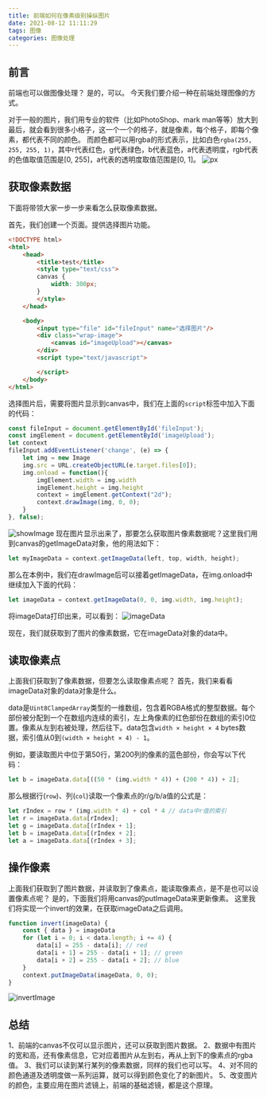 ```yaml
---
title: 前端如何在像素级别操纵图片
date: 2021-08-12 11:11:29
tags: 图像
categories: 图像处理
---
```


## 前言
前端也可以做图像处理？
是的，可以。
今天我们要介绍一种在前端处理图像的方式。

对于一般的图片，我们用专业的软件（比如PhotoShop、mark man等等）放大到最后，就会看到很多小格子，这一个一个的格子，就是像素，每个格子，即每个像素，都代表不同的颜色。
而颜色都可以用rgba的形式表示，比如白色`rgba(255, 255, 255, 1)`，其中r代表红色，g代表绿色，b代表蓝色，a代表透明度，rgb代表的色值取值范围是[0, 255]，a代表的透明度取值范围是[0, 1]。
![px](/img/px.png)

## 获取像素数据
下面将带领大家一步一步来看怎么获取像素数据。

首先，我们创建一个页面。提供选择图片功能。
```html
<!DOCTYPE html>
<html>
    <head>
        <title>test</title>
        <style type="text/css">
        canvas {
            width: 300px;
        }
        </style>
    </head>

    <body>
        <input type="file" id="fileInput" name="选择图片"/>
        <div class="wrap-image">
            <canvas id="imageUpload"></canvas>
        </div>
        <script type="text/javascript">

        </script>
    </body>
</html>
```

选择图片后，需要将图片显示到canvas中，我们在上面的`script`标签中加入下面的代码：
```javascript
const fileInput = document.getElementById('fileInput');
const imgElement = document.getElementById('imageUpload');
let context
fileInput.addEventListener('change', (e) => {
    let img = new Image
    img.src = URL.createObjectURL(e.target.files[0]);
    img.onload = function(){
        imgElement.width = img.width
        imgElement.height = img.height
        context = imgElement.getContext("2d");
        context.drawImage(img, 0, 0);
    }
}, false);
```

![showImage](/img/showImage.png)
现在图片显示出来了，那要怎么获取图片像素数据呢？这里我们用到canvas的getImageData对象，他的用法如下：

```javascript
let myImageData = context.getImageData(left, top, width, height);
```

那么在本例中，我们在drawImage后可以接着getImageData，在img.onload中继续加入下面的代码：
```javascript
let imageData = context.getImageData(0, 0, img.width, img.height);
```

将imageData打印出来，可以看到：
![imageData](/img/imageData.png)

现在，我们就获取到了图片的像素数据，它在imageData对象的data中。

## 读取像素点
上面我们获取到了像素数据，但要怎么读取像素点呢？
首先，我们来看看imageData对象的data对象是什么。

data是`Uint8ClampedArray`类型的一维数组，包含着RGBA格式的整型数据。每个部份被分配到一个在数组内连续的索引，左上角像素的红色部份在数组的索引0位置。像素从左到右被处理，然后往下。data包含`width × height × 4` bytes数据，索引值从0到`(width × height × 4) - 1`。

例如，要读取图片中位于第50行，第200列的像素的蓝色部份，你会写以下代码：
```javascript
let b = imageData.data[((50 * (img.width * 4)) + (200 * 4)) + 2];
```
那么根据行(`row`)、列(`col`)读取一个像素点的r/g/b/a值的公式是：

```javascript
let rIndex = row * (img.width * 4) + col * 4 // data中r值的索引
let r = imageData.data[rIndex];
let g = imageData.data[(rIndex + 1];
let b = imageData.data[(rIndex + 2];
let a = imageData.data[(rIndex + 3];
```

## 操作像素
上面我们获取到了图片数据，并读取到了像素点，能读取像素点，是不是也可以设置像素点呢？
是的，下面我们将用canvas的putImageData来更新像素。
这里我们将实现一个invert的效果，在获取imageData之后调用。

```javascript
function invert(imageData) {
    const { data } = imageData
    for (let i = 0; i < data.length; i += 4) {
        data[i] = 255 - data[i]; // red
        data[i + 1] = 255 - data[i + 1]; // green
        data[i + 2] = 255 - data[i + 2]; // blue
    }
    context.putImageData(imageData, 0, 0);
}
```
![invertImage](/img/invertImage.png)

## 总结
1、前端的canvas不仅可以显示图片，还可以获取到图片数据。
2、数据中有图片的宽和高，还有像素信息，它对应着图片从左到右，再从上到下的像素点的rgba值。
3、我们可以读到某行某列的像素数据，同样的我们也可以写。
4、对不同的颜色通道及透明度做一系列运算，就可以得到颜色变化了的新图片。
5、改变图片的颜色，主要应用在图片滤镜上，前端的基础滤镜，都是这个原理。
